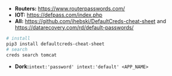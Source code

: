 - **Routers:** https://www.routerpasswords.com/
- **IOT:** https://defpass.com/index.php
- **All:** https://github.com/ihebski/DefaultCreds-cheat-sheet and https://datarecovery.com/rd/default-passwords/

```bash
# install
pip3 install defaultcreds-cheat-sheet
# search
creds search tomcat
```

- **Dork:**`intext:'password' intext:'default' <APP_NAME>`